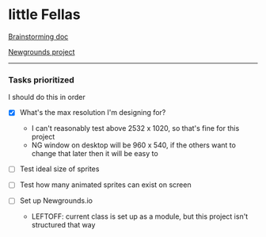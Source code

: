 # little Fellas

[Brainstorming doc](https://docs.google.com/document/d/19n-ml0TKguYE0PrPC5kYycIr7pbs8SALPjUFkuNVtsw/edit)

[Newgrounds project](https://www.newgrounds.com/projects/games/1920192/preview)

---

### Tasks prioritized
I should do this in order

- [x] What's the max resolution I'm designing for?
  - I can't reasonably test above 2532 x 1020, so that's fine for this project
  - NG window on desktop will be 960 x 540, if the others want to change that later then it will be easy to

- [ ] Test ideal size of sprites
- [ ] Test how many animated sprites can exist on screen

- [ ] Set up Newgrounds.io
  - LEFTOFF: current class is set up as a module, but this project isn't structured that way